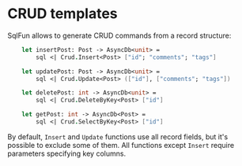 # CRUD templates

SqlFun allows to generate CRUD commands from a record structure:
```fsharp 
    let insertPost: Post -> AsyncDb<unit> = 
        sql <| Crud.Insert<Post> ["id"; "comments"; "tags"]

    let updatePost: Post -> AsyncDb<unit> = 
        sql <| Crud.Update<Post> (["id"], ["comments"; "tags"])

    let deletePost: int -> AsyncDb<unit> =
        sql <| Crud.DeleteByKey<Post> ["id"]

    let getPost: int -> AsyncDb<Post> = 
        sql <| Crud.SelectByKey<Post> ["id"]
```
By default, `Insert` and `Update` functions use all record fields, but it's possible to exclude some of them. All functions except `Insert` require parameters specifying key columns.
